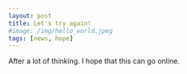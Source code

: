 ```yaml
---
layout: post
title: Let's try again!
#image: /img/hello_world.jpeg
tags: [news, hope]
---
```


After a lot of thinking. I hope that this can go online.